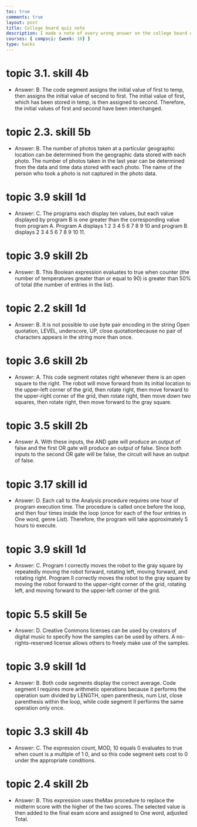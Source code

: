 ```yaml
---
toc: true
comments: true
layout: post
title: College board quiz note
description: I made a note of every wrong answer on the college board quiz
courses: { compsci: {week: 10} }
type: hacks
---
```


# topic 3.1. skill 4b
- Answer: B. The code segment assigns the initial value of first to temp, then assigns the initial value of second to first. The initial value of first, which has been stored in temp, is then assigned to second. Therefore, the initial values of first and second have been interchanged.

# topic 2.3. skill 5b
- Answer: B. The number of photos taken at a particular geographic location can be determined from the geographic data stored with each photo. The number of photos taken in the last year can be determined from the data and time data stored with each photo. The name of the person who took a photo is not captured in the photo data.

# topic 3.9 skill 1d
- Answer: C. The programs each display ten values, but each value displayed by program B is one greater than the corresponding value from program A. Program A displays 1 2 3 4 5 6 7 8 9 10 and program B displays  2 3 4 5 6 7 8 9 10 11.

# topic 3.9 skill 2b
- Answer: B. This Boolean expression evaluates to true when counter (the number of temperatures greater than or equal to 90) is greater than 50% of total (the number of entries in the list).

# topic 2.2 skill 1d
- Answer: B. It is not possible to use byte pair encoding in the string Open quotation, LEVEL, underscore, UP, close quotationbecause no pair of characters appears in the string more than once.

# topic 3.6 skill 2b
- Answer: A. This code segment rotates right whenever there is an open square to the right. The robot will move forward from its initial location to the upper-left corner of the grid, then rotate right, then move forward to the upper-right corner of the grid, then rotate right, then move down two squares, then rotate right, then move forward to the gray square.

# topic 3.5 skill 2b
- Answer A. With these inputs, the AND gate will produce an output of false and the first OR gate will produce an output of false. Since both inputs to the second OR gate will be false, the circuit will have an output of false.

# topic 3.17 skill id
- Answer: D. Each call to the Analysis procedure requires one hour of program execution time. The procedure is called
once before the loop, and then four times inside the loop (once for each of the four entries in One word, genre List). Therefore, the program will take approximately 5 hours to execute.


# topic 3.9 skill 1d
- Answer: C. Program I correctly moves the robot to the gray square by repeatedly moving the robot forward, rotating left, moving forward, and rotating right. Program II correctly moves the robot to the gray square by moving the robot forward to the upper-right corner of the grid, rotating left, and moving forward to the upper-left corner of the grid.

# topic 5.5 skill 5e
- Answer: D. Creative Commons licenses can be used by creators of digital music to specify how the samples can be used by others. A no-rights-reserved license allows others to freely make use of the samples.

# topic 3.9 skill 1d
- Answer: B. Both code segments display the correct average. Code segment I requires more arithmetic operations because it performs the operation sum divided by LENGTH, open parenthesis, num List, close parenthesis within the loop, while code segment II performs the same operation only once.

# topic 3.3 skill 4b
- Answer: C. The expression count, MOD, 10 equals 0 evaluates to true when count is a multiple of 1 0, and so this code segment sets cost to 0 under the appropriate conditions.

# topic 2.4 skill 2b
- Answer: B. This expression uses theMax procedure to replace the midterm score with the higher of the two scores. The selected value is then added to the final exam score and assigned to One word, adjusted Total.